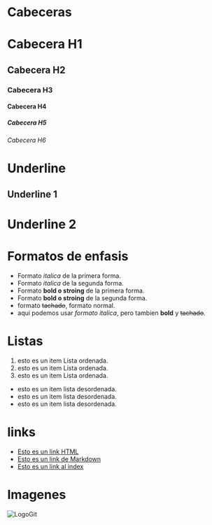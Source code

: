 # Cabeceras

# Cabecera H1
## Cabecera H2
### Cabecera H3
#### Cabecera H4
##### Cabecera H5
###### Cabecera H6


# Underline

Underline 1
-----------

Underline 2
===========

# Formatos de enfasis
- Formato *italica* de la primera forma.
- Formato _italica_ de la segunda forma.
- Formato **bold o stroing** de la primera forma.
- Formato __bold o stroing__ de la segunda forma.
- formato ~~tachado~~, formato normal.
- aqui podemos usar *formato italica*, pero tambien **bold** y ~~tachado~~.

# Listas

1. esto es un item Lista ordenada.
2. esto es un item Lista ordenada.
3. esto es un item Lista ordenada.

-  esto es un item lista desordenada.
-  esto es un item lista desordenada.
-  esto es un item lista desordenada.

# links 
- <a href="http://google.com">Esto es un link HTML</a>
- [Esto es un link de Markdown](http://google.com)
- [Esto es un link al index](index.html)

# Imagenes
![LogoGit](https://i.pinimg.com/originals/dc/1a/1a/dc1a1a4287f57e4a80ea5ecfd912ee96.png)




